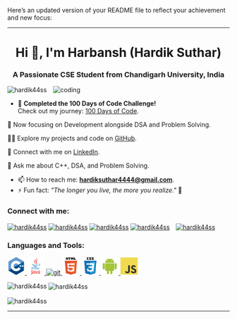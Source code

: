 Here’s an updated version of your README file to reflect your achievement and new focus:

---

<h1 align="center">Hi 👋, I'm Harbansh (Hardik Suthar)</h1>
<h3 align="center">A Passionate CSE Student from Chandigarh University, India</h3>
<img align="right" alt="coding" width="400" src="https://user-images.githubusercontent.com/55389276/140866485-8fb1c876-9a8f-4d6a-98dc-08c4981eaf70.gif">
<p align="left"> <img src="https://komarev.com/ghpvc/?username=hardik44ss&label=Profile%20views&color=0e75b6&style=flat" alt="hardik44ss" /> </p>

- 🎉 **Completed the 100 Days of Code Challenge!**  
  Check out my journey: [100 Days of Code](https://github.com/hardik44ss/100-Days-of-Code).  

🌱 Now focusing on Development alongside DSA and Problem Solving.  

👨‍💻 Explore my projects and code on [GitHub](https://github.com/hardik44ss).  

🤝 Connect with me on [LinkedIn](https://www.linkedin.com/in/hardik44ss/).  

💬 Ask me about C++, DSA, and Problem Solving.  
- 📫 How to reach me: **hardiksuthar4444@gmail.com**.  
- ⚡ Fun fact: *"The longer you live, the more you realize."* 🔅  

<h3 align="left">Connect with me:</h3>
<p align="left">
<a href="https://linkedin.com/in/hardik44ss" target="blank"><img align="center" src="https://raw.githubusercontent.com/rahuldkjain/github-profile-readme-generator/master/src/images/icons/Social/linked-in-alt.svg" alt="hardik44ss" height="30" width="40" /></a>
<a href="https://instagram.com/hardik44ss" target="blank"><img align="center" src="https://raw.githubusercontent.com/rahuldkjain/github-profile-readme-generator/master/src/images/icons/Social/instagram.svg" alt="hardik44ss" height="30" width="40" /></a>
<a href="https://leetcode.com/hardik44ss/" target="blank"><img align="center" src="https://raw.githubusercontent.com/rahuldkjain/github-profile-readme-generator/master/src/images/icons/Social/leet-code.svg" alt="hardik44ss" height="30" width="40" /></a>
<a href="https://codeforces.com/profile/hardik44ss" target="_blank"><img align="center" src="https://raw.githubusercontent.com/rahuldkjain/github-profile-readme-generator/master/src/images/icons/Social/codeforces.svg" alt="hardik44ss" height="30" width="40" /></a>
<a href="https://www.geeksforgeeks.org/user/hardik44ss" target="blank"><img align="center" src="https://raw.githubusercontent.com/rahuldkjain/github-profile-readme-generator/master/src/images/icons/Social/geeks-for-geeks.svg" alt="hardik44ss" height="30" width="40" hspace="10" /></a>
</p>

<h3 align="left">Languages and Tools:</h3>
<p align="left">
<a href="https://www.w3schools.com/cpp/" target="_blank" rel="noreferrer"> <img src="https://raw.githubusercontent.com/devicons/devicon/master/icons/cplusplus/cplusplus-original.svg" alt="cplusplus" width="40" height="40"/> </a>
<a href="https://www.java.com/" target="_blank" rel="noreferrer"> <img src="https://raw.githubusercontent.com/devicons/devicon/master/icons/java/java-original-wordmark.svg" alt="java" width="40" height="40"/> </a>
<a href="https://github.com/" target="_blank" rel="noreferrer"> <img src="https://www.vectorlogo.zone/logos/git-scm/git-scm-icon.svg" alt="git" width="40" height="40"/> </a>
<a href="https://www.w3.org/html/" target="_blank" rel="noreferrer"> <img src="https://raw.githubusercontent.com/devicons/devicon/master/icons/html5/html5-original-wordmark.svg" alt="html5" width="40" height="40"/> </a>
<a href="https://www.w3schools.com/css/" target="_blank" rel="noreferrer"> <img src="https://raw.githubusercontent.com/devicons/devicon/master/icons/css3/css3-original-wordmark.svg" alt="css3" width="40" height="40"/> </a>
<a href="https://developer.android.com/" target="_blank" rel="noreferrer"> <img src="https://raw.githubusercontent.com/devicons/devicon/master/icons/android/android-original.svg" alt="android" width="40" height="40"/> </a>
<a href="https://www.javascript.com/" target="_blank" rel="noreferrer"> <img src="https://raw.githubusercontent.com/devicons/devicon/master/icons/javascript/javascript-original.svg" alt="javascript" width="40" height="40"/> </a>
</p>

<p><img align="left" src="https://github-readme-stats.vercel.app/api/top-langs?username=hardik44ss&show_icons=true&locale=en&layout=compact" alt="hardik44ss" /></p>

<p>&nbsp;<img align="center" src="https://github-readme-stats.vercel.app/api?username=hardik44ss&show_icons=true&locale=en" alt="hardik44ss" /></p>

<p><img align="center" src="https://github-readme-streak-stats.herokuapp.com/?user=hardik44ss&" alt="hardik44ss" /></p>

---
